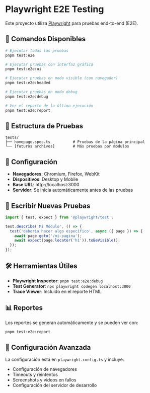 # Playwright E2E Testing

Este proyecto utiliza [Playwright](https://playwright.dev/) para pruebas end-to-end (E2E).

## 🚀 Comandos Disponibles

```bash
# Ejecutar todas las pruebas
pnpm test:e2e

# Ejecutar pruebas con interfaz gráfica
pnpm test:e2e:ui

# Ejecutar pruebas en modo visible (con navegador)
pnpm test:e2e:headed

# Ejecutar pruebas en modo debug
pnpm test:e2e:debug

# Ver el reporte de la última ejecución
pnpm test:e2e:report
```

## 📁 Estructura de Pruebas

```
tests/
├── homepage.spec.ts          # Pruebas de la página principal
└── [futuros archivos]        # Más pruebas por módulos
```

## 🎯 Configuración

- **Navegadores**: Chromium, Firefox, WebKit
- **Dispositivos**: Desktop y Mobile
- **Base URL**: http://localhost:3000
- **Servidor**: Se inicia automáticamente antes de las pruebas

## 📝 Escribir Nuevas Pruebas

```typescript
import { test, expect } from '@playwright/test';

test.describe('Mi Módulo', () => {
  test('debería hacer algo específico', async ({ page }) => {
    await page.goto('/mi-pagina');
    await expect(page.locator('h1')).toBeVisible();
  });
});
```

## 🛠️ Herramientas Útiles

- **Playwright Inspector**: `pnpm test:e2e:debug`
- **Test Generator**: `npx playwright codegen localhost:3000`
- **Trace Viewer**: Incluido en el reporte HTML

## 📊 Reportes

Los reportes se generan automáticamente y se pueden ver con:
```bash
pnpm test:e2e:report
```

## 🔧 Configuración Avanzada

La configuración está en `playwright.config.ts` y incluye:
- Configuración de navegadores
- Timeouts y reintentos
- Screenshots y videos en fallos
- Configuración del servidor de desarrollo